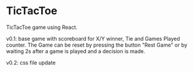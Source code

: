 # TicTacToe
TicTacToe game using React.

v0.1: base game with scoreboard for X/Y winner, Tie and Games Played counter. The Game can be reset by pressing the button "Rest Game" or by waiting 2s after a game is played and a decision is made.

v0.2: css file update
